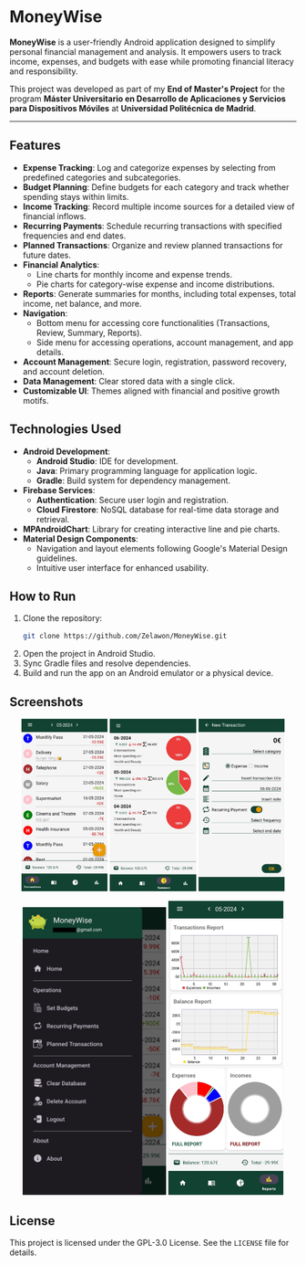 # MoneyWise

**MoneyWise** is a user-friendly Android application designed to simplify personal financial management and analysis. 
It empowers users to track income, expenses, and budgets with ease while promoting financial literacy and responsibility.

This project was developed as part of my **End of Master's Project** for the program **Máster Universitario en Desarrollo de Aplicaciones y Servicios para Dispositivos Móviles** at **Universidad Politécnica de Madrid**.

---

## Features

- **Expense Tracking**: Log and categorize expenses by selecting from predefined categories and subcategories.
- **Budget Planning**: Define budgets for each category and track whether spending stays within limits.
- **Income Tracking**: Record multiple income sources for a detailed view of financial inflows.
- **Recurring Payments**: Schedule recurring transactions with specified frequencies and end dates.
- **Planned Transactions**: Organize and review planned transactions for future dates.
- **Financial Analytics**:
  - Line charts for monthly income and expense trends.
  - Pie charts for category-wise expense and income distributions.
- **Reports**: Generate summaries for months, including total expenses, total income, net balance, and more.
- **Navigation**:
  - Bottom menu for accessing core functionalities (Transactions, Review, Summary, Reports).
  - Side menu for accessing operations, account management, and app details.
- **Account Management**: Secure login, registration, password recovery, and account deletion.
- **Data Management**: Clear stored data with a single click.
- **Customizable UI**: Themes aligned with financial and positive growth motifs.

## Technologies Used

- **Android Development**:
  - **Android Studio**: IDE for development.
  - **Java**: Primary programming language for application logic.
  - **Gradle**: Build system for dependency management.
- **Firebase Services**:
  - **Authentication**: Secure user login and registration.
  - **Cloud Firestore**: NoSQL database for real-time data storage and retrieval.
- **MPAndroidChart**: Library for creating interactive line and pie charts.
- **Material Design Components**:
  - Navigation and layout elements following Google's Material Design guidelines.
  - Intuitive user interface for enhanced usability.

## How to Run

1. Clone the repository:
   ```bash
   git clone https://github.com/Zelawon/MoneyWise.git
   ```
2. Open the project in Android Studio.
3. Sync Gradle files and resolve dependencies.
4. Build and run the app on an Android emulator or a physical device.

## Screenshots

<p align="center">
  <img src="https://github.com/Zelawon/MoneyWise/blob/master/appScreenshots/Transactionfrag.jpg" width="30%">
  <img src="https://github.com/Zelawon/MoneyWise/blob/master/appScreenshots/summaryfrag.jpg" width="30%">
  <img src="https://github.com/Zelawon/MoneyWise/blob/master/appScreenshots/adduserrecc.jpg" width="30%">
</p>

<p align="center">
  <img src="https://github.com/Zelawon/MoneyWise/blob/master/appScreenshots/sidemenu.jpg" width="50%">
  <img src="https://github.com/Zelawon/MoneyWise/blob/master/appScreenshots/reportsfrag.jpg" width="40%">
</p>

## License
This project is licensed under the GPL-3.0 License. See the `LICENSE` file for details.
